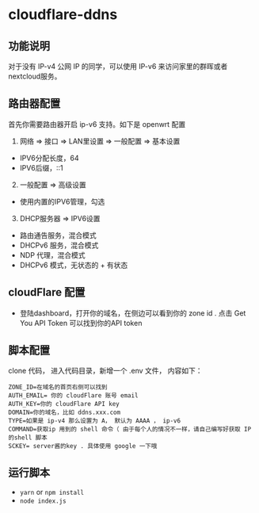# cloudflare-ddns

## 功能说明

对于没有 IP-v4 公网 IP 的同学，可以使用 IP-v6 来访问家里的群晖或者nextcloud服务。

## 路由器配置

首先你需要路由器开启 ip-v6 支持。如下是 openwrt 配置

1. 网络 => 接口 => LAN里设置 => 一般配置 => 基本设置

- IPV6分配长度，64
- IPV6后缀，::1

2. 一般配置 => 高级设置

- 使用内置的IPV6管理，勾选

3. DHCP服务器 => IPV6设置

- 路由通告服务，混合模式
- DHCPv6 服务，混合模式
- NDP 代理，混合模式
- DHCPv6 模式，无状态的 + 有状态

## cloudFlare 配置

- 登陆dashboard，打开你的域名，在侧边可以看到你的 zone id . 点击 Get You API Token 可以找到你的API token

## 脚本配置

clone 代码， 进入代码目录，新增一个 .env 文件， 内容如下：

```
ZONE_ID=在域名的首页右侧可以找到
AUTH_EMAIL= 你的 cloudFlare 账号 email
AUTH_KEY=你的 cloudFlare API key
DOMAIN=你的域名，比如 ddns.xxx.com
TYPE=如果是 ip-v4 那么设置为 A， 默认为 AAAA ， ip-v6
COMMAND=获取ip 用到的 shell 命令（ 由于每个人的情况不一样，请自己编写好获取 IP  的shell 脚本
SCKEY= server酱的key . 具体使用 google 一下哦

```

## 运行脚本

- `yarn` or `npm install`
- `node index.js`






